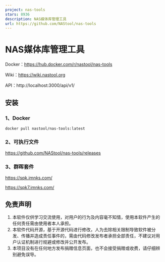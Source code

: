 ```yaml
---
project: nas-tools
stars: 8936
description: NAS媒体库管理工具
url: https://github.com/NAStool/nas-tools
---
```


NAS媒体库管理工具
==========

Docker：https://hub.docker.com/r/nastool/nas-tools

Wiki：https://wiki.nastool.org

API：http://localhost:3000/api/v1/

安装
--

### 1、Docker

```
docker pull nastool/nas-tools:latest
```

### 2、可执行文件

https://github.com/NAStool/nas-tools/releases

### 3、群晖套件

https://spk.imnks.com/

https://spk7.imnks.com/

免责声明
----

1.  本软件仅供学习交流使用，对用户的行为及内容毫不知情，使用本软件产生的任何责任需由使用者本人承担。
2.  本软件代码开源，基于开源代码进行修改，人为去除相关限制导致软件被分发、传播并造成责任事件的，需由代码修改发布者承担全部责任，不建议对用户认证机制进行规避或修改并公开发布。
3.  本项目没有在任何地方发布捐赠信息页面，也不会接受捐赠或收费，请仔细辨别避免误导。
